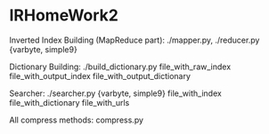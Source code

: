 # IRHomeWork2

Inverted Index Building (MapReduce part): ./mapper.py, ./reducer.py {varbyte, simple9}

Dictionary Building: ./build_dictionary.py file_with_raw_index file_with_output_index file_with_output_dictionary

Searcher: ./searcher.py {varbyte, simple9} file_with_index file_with_dictionary file_with_urls

All compress methods: compress.py

